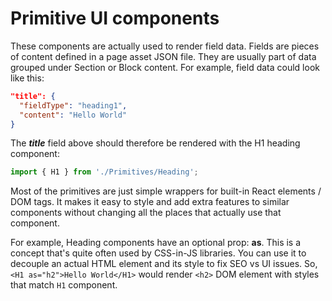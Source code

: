 # Primitive UI components

These components are actually used to render field data. Fields are pieces of content defined in a
page asset JSON file. They are usually part of data grouped under Section or Block content. For
example, field data could look like this:

```json
"title": {
  "fieldType": "heading1",
  "content": "Hello World"
}
```

The **_title_** field above should therefore be rendered with the H1 heading component:

```js
import { H1 } from './Primitives/Heading';
```

Most of the primitives are just simple wrappers for built-in React elements / DOM tags. It makes it
easy to style and add extra features to similar components without changing all the places that
actually use that component.

For example, Heading components have an optional prop: **as**. This is a concept that's quite often
used by CSS-in-JS libraries. You can use it to decouple an actual HTML element and its style to fix
SEO vs UI issues. So, `<H1 as="h2">Hello World</H1>` would render `<h2>` DOM element with styles
that match `H1` component.
